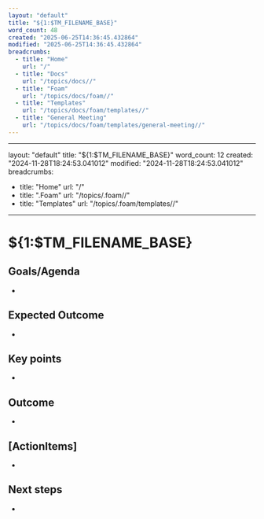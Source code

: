 ```yaml
---
layout: "default"
title: "${1:$TM_FILENAME_BASE}"
word_count: 48
created: "2025-06-25T14:36:45.432864"
modified: "2025-06-25T14:36:45.432864"
breadcrumbs:
  - title: "Home"
    url: "/"
  - title: "Docs"
    url: "/topics/docs//"
  - title: "Foam"
    url: "/topics/docs/foam//"
  - title: "Templates"
    url: "/topics/docs/foam/templates//"
  - title: "General Meeting"
    url: "/topics/docs/foam/templates/general-meeting//"
---
```

---
layout: "default"
title: "${1:$TM_FILENAME_BASE}"
word_count: 12
created: "2024-11-28T18:24:53.041012"
modified: "2024-11-28T18:24:53.041012"
breadcrumbs:
  - title: "Home"
    url: "/"
  - title: ".Foam"
    url: "/topics/.foam//"
  - title: "Templates"
    url: "/topics/.foam/templates//"
---
# ${1:$TM_FILENAME_BASE}


## Goals/Agenda

- 

## Expected Outcome

- 

## Key points

- 

## Outcome

- 

## [ActionItems]

- 

## Next steps

-